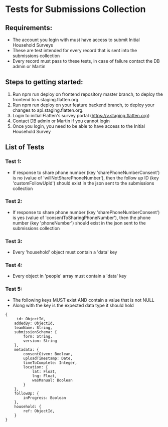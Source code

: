 # Tests for Submissions Collection

## Requirements:
- The account you login with must have access to submit Initial Household Surveys
- These are test intended for every record that is sent into the submissions collection
- Every record must pass to these tests, in case of failure contact the DB admin or Martin

## Steps to getting started:
1. Run npm run deploy on frontend repository master branch, to deploy the frontend to v.staging.flatten.org.
2. Run npm run deploy on your feature backend branch, to deploy your changes to api.staging.flatten.org.
1. Login to initial Flatten's survey portal (https://v.staging.flatten.org)
3. Contact DB admin or Martin if you cannot login
4. Once you login, you need to be able to have access to the Initial Household Survey

## List of Tests

### Test 1:
- If response to share phone number (key 'sharePhoneNumberConsent') is no (value of 'willNotSharePhoneNumber'), then the follow up ID (key 'customFollowUpId') should exist in the json sent to the submissions collection

### Test 2:
- If response to share phone number (key 'sharePhoneNumberConsent') is yes (value of 'consentToSharingPhoneNumber'), then the phone number (key 'phoneNumber') should exist in the json sent to the submissions collection

### Test 3:
- Every 'household' object must contain a 'data' key

### Test 4:
- Every object in 'people' array must contain a 'data' key

### Test 5:
- The following keys MUST exist AND contain a value that is not NULL
- Along with the key is the expected data type it should hold

```
{
    _id: ObjectId,
    addedBy: ObjectId,
    teamName: String,
    submissionSchema: {
        form: String,
        version: String
    },
    metadata: {
        consentGiven: Boolean,
        uploadTimestamp: Date,
        timeToComplete: Integer,
        location: {
            lat: Float,
            lng: Float,
            wasManual: Boolean
        }
    },
    followUp: {
        inProgress: Boolean
    },
    household: {
        ref: ObjectId,
    }
}
```
